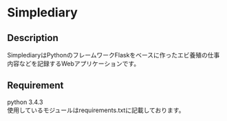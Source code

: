 Simplediary
===================

##  Description
SimplediaryはPythonのフレームワークFlaskをベースに作ったエビ養殖の仕事内容などを記録するWebアプリケーションです。

## Requirement
python 3.4.3  
使用しているモジュールはrequirements.txtに記載しております。

